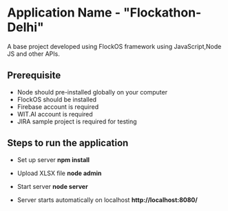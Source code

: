 # Application Name - "Flockathon-Delhi"

A base project developed using FlockOS framework using JavaScript,Node JS and other APIs. 

## Prerequisite 
* Node should pre-installed globally on your computer
* FlockOS should be installed 
* Firebase account is required 
* WIT.AI account is required
* JIRA sample project is required for testing  

## Steps to run the application
* Set up server
<strong>npm install</strong>

* Upload XLSX file
<strong>node admin</strong>

* Start server
<strong>node server</strong>

* Server starts automatically on localhost 
<strong>http://localhost:8080/</strong>
